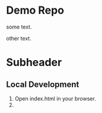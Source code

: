 # Demo Repo

some text.

other text.

# Subheader

## Local Development

1. Open index.html in your browser.
2.
